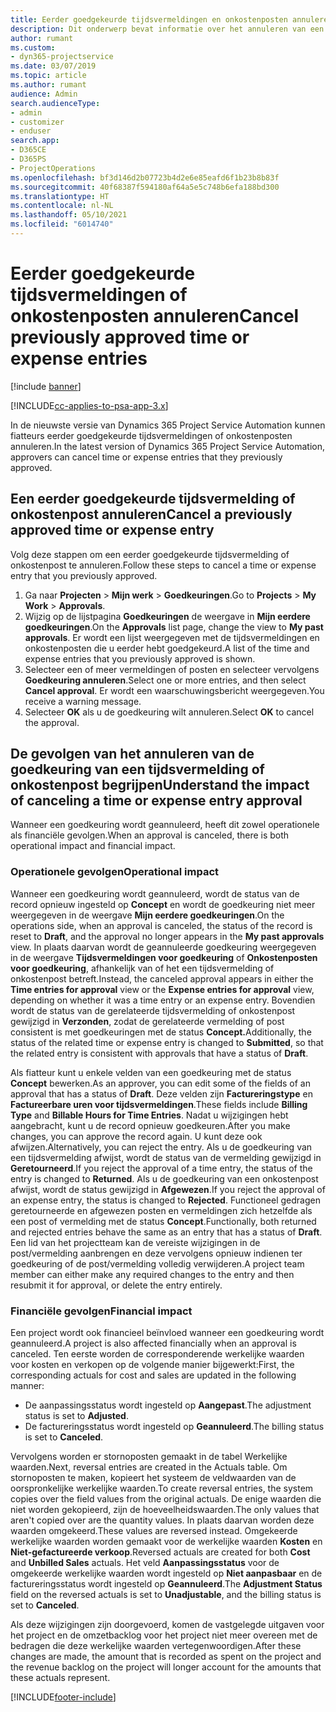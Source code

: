 ```yaml
---
title: Eerder goedgekeurde tijdsvermeldingen en onkostenposten annuleren
description: Dit onderwerp bevat informatie over het annuleren van een goedgekeurde projecttijd en onkostentransactie.
author: rumant
ms.custom:
- dyn365-projectservice
ms.date: 03/07/2019
ms.topic: article
ms.author: rumant
audience: Admin
search.audienceType:
- admin
- customizer
- enduser
search.app:
- D365CE
- D365PS
- ProjectOperations
ms.openlocfilehash: bf3d146d2b07723b4d2e6e85eafd6f1b23b8b83f
ms.sourcegitcommit: 40f68387f594180af64a5e5c748b6efa188bd300
ms.translationtype: HT
ms.contentlocale: nl-NL
ms.lasthandoff: 05/10/2021
ms.locfileid: "6014740"
---
```

# <a name="cancel-previously-approved-time-or-expense-entries"></a><span data-ttu-id="9d3a4-103">Eerder goedgekeurde tijdsvermeldingen of onkostenposten annuleren</span><span class="sxs-lookup"><span data-stu-id="9d3a4-103">Cancel previously approved time or expense entries</span></span>

[!include [banner](../includes/psa-now-project-operations.md)]

[!INCLUDE[cc-applies-to-psa-app-3.x](../includes/cc-applies-to-psa-app-3x.md)]

<span data-ttu-id="9d3a4-104">In de nieuwste versie van Dynamics 365 Project Service Automation kunnen fiatteurs eerder goedgekeurde tijdsvermeldingen of onkostenposten annuleren.</span><span class="sxs-lookup"><span data-stu-id="9d3a4-104">In the latest version of Dynamics 365 Project Service Automation, approvers can cancel time or expense entries that they previously approved.</span></span>

## <a name="cancel-a-previously-approved-time-or-expense-entry"></a><span data-ttu-id="9d3a4-105">Een eerder goedgekeurde tijdsvermelding of onkostenpost annuleren</span><span class="sxs-lookup"><span data-stu-id="9d3a4-105">Cancel a previously approved time or expense entry</span></span>

<span data-ttu-id="9d3a4-106">Volg deze stappen om een eerder goedgekeurde tijdsvermelding of onkostenpost te annuleren.</span><span class="sxs-lookup"><span data-stu-id="9d3a4-106">Follow these steps to cancel a time or expense entry that you previously approved.</span></span>

1. <span data-ttu-id="9d3a4-107">Ga naar **Projecten** \> **Mijn werk** \> **Goedkeuringen**.</span><span class="sxs-lookup"><span data-stu-id="9d3a4-107">Go to **Projects** \> **My Work** \> **Approvals**.</span></span>
2. <span data-ttu-id="9d3a4-108">Wijzig op de lijstpagina **Goedkeuringen** de weergave in **Mijn eerdere goedkeuringen**.</span><span class="sxs-lookup"><span data-stu-id="9d3a4-108">On the **Approvals** list page, change the view to **My past approvals**.</span></span> <span data-ttu-id="9d3a4-109">Er wordt een lijst weergegeven met de tijdsvermeldingen en onkostenposten die u eerder hebt goedgekeurd.</span><span class="sxs-lookup"><span data-stu-id="9d3a4-109">A list of the time and expense entries that you previously approved is shown.</span></span>
3. <span data-ttu-id="9d3a4-110">Selecteer een of meer vermeldingen of posten en selecteer vervolgens **Goedkeuring annuleren**.</span><span class="sxs-lookup"><span data-stu-id="9d3a4-110">Select one or more entries, and then select **Cancel approval**.</span></span> <span data-ttu-id="9d3a4-111">Er wordt een waarschuwingsbericht weergegeven.</span><span class="sxs-lookup"><span data-stu-id="9d3a4-111">You receive a warning message.</span></span>
4. <span data-ttu-id="9d3a4-112">Selecteer **OK** als u de goedkeuring wilt annuleren.</span><span class="sxs-lookup"><span data-stu-id="9d3a4-112">Select **OK** to cancel the approval.</span></span>

## <a name="understand-the-impact-of-canceling-a-time-or-expense-entry-approval"></a><span data-ttu-id="9d3a4-113">De gevolgen van het annuleren van de goedkeuring van een tijdsvermelding of onkostenpost begrijpen</span><span class="sxs-lookup"><span data-stu-id="9d3a4-113">Understand the impact of canceling a time or expense entry approval</span></span>

<span data-ttu-id="9d3a4-114">Wanneer een goedkeuring wordt geannuleerd, heeft dit zowel operationele als financiële gevolgen.</span><span class="sxs-lookup"><span data-stu-id="9d3a4-114">When an approval is canceled, there is both operational impact and financial impact.</span></span>

### <a name="operational-impact"></a><span data-ttu-id="9d3a4-115">Operationele gevolgen</span><span class="sxs-lookup"><span data-stu-id="9d3a4-115">Operational impact</span></span>

<span data-ttu-id="9d3a4-116">Wanneer een goedkeuring wordt geannuleerd, wordt de status van de record opnieuw ingesteld op **Concept** en wordt de goedkeuring niet meer weergegeven in de weergave **Mijn eerdere goedkeuringen**.</span><span class="sxs-lookup"><span data-stu-id="9d3a4-116">On the operations side, when an approval is canceled, the status of the record is reset to **Draft**, and the approval no longer appears in the **My past approvals** view.</span></span> <span data-ttu-id="9d3a4-117">In plaats daarvan wordt de geannuleerde goedkeuring weergegeven in de weergave **Tijdsvermeldingen voor goedkeuring** of **Onkostenposten voor goedkeuring**, afhankelijk van of het een tijdsvermelding of onkostenpost betreft.</span><span class="sxs-lookup"><span data-stu-id="9d3a4-117">Instead, the canceled approval appears in either the **Time entries for approval** view or the **Expense entries for approval** view, depending on whether it was a time entry or an expense entry.</span></span> <span data-ttu-id="9d3a4-118">Bovendien wordt de status van de gerelateerde tijdsvermelding of onkostenpost gewijzigd in **Verzonden**, zodat de gerelateerde vermelding of post consistent is met goedkeuringen met de status **Concept.**</span><span class="sxs-lookup"><span data-stu-id="9d3a4-118">Additionally, the status of the related time or expense entry is changed to **Submitted**, so that the related entry is consistent with approvals that have a status of **Draft**.</span></span>

<span data-ttu-id="9d3a4-119">Als fiatteur kunt u enkele velden van een goedkeuring met de status **Concept** bewerken.</span><span class="sxs-lookup"><span data-stu-id="9d3a4-119">As an approver, you can edit some of the fields of an approval that has a status of **Draft**.</span></span> <span data-ttu-id="9d3a4-120">Deze velden zijn **Factureringstype** en **Factureerbare uren voor tijdsvermeldingen**.</span><span class="sxs-lookup"><span data-stu-id="9d3a4-120">These fields include **Billing Type** and **Billable Hours for Time Entries**.</span></span> <span data-ttu-id="9d3a4-121">Nadat u wijzigingen hebt aangebracht, kunt u de record opnieuw goedkeuren.</span><span class="sxs-lookup"><span data-stu-id="9d3a4-121">After you make changes, you can approve the record again.</span></span> <span data-ttu-id="9d3a4-122">U kunt deze ook afwijzen.</span><span class="sxs-lookup"><span data-stu-id="9d3a4-122">Alternatively, you can reject the entry.</span></span> <span data-ttu-id="9d3a4-123">Als u de goedkeuring van een tijdsvermelding afwijst, wordt de status van de vermelding gewijzigd in **Geretourneerd**.</span><span class="sxs-lookup"><span data-stu-id="9d3a4-123">If you reject the approval of a time entry, the status of the entry is changed to **Returned**.</span></span> <span data-ttu-id="9d3a4-124">Als u de goedkeuring van een onkostenpost afwijst, wordt de status gewijzigd in **Afgewezen**.</span><span class="sxs-lookup"><span data-stu-id="9d3a4-124">If you reject the approval of an expense entry, the status is changed to **Rejected**.</span></span> <span data-ttu-id="9d3a4-125">Functioneel gedragen geretourneerde en afgewezen posten en vermeldingen zich hetzelfde als een post of vermelding met de status **Concept**.</span><span class="sxs-lookup"><span data-stu-id="9d3a4-125">Functionally, both returned and rejected entries behave the same as an entry that has a status of **Draft**.</span></span> <span data-ttu-id="9d3a4-126">Een lid van het projectteam kan de vereiste wijzigingen in de post/vermelding aanbrengen en deze vervolgens opnieuw indienen ter goedkeuring of de post/vermelding volledig verwijderen.</span><span class="sxs-lookup"><span data-stu-id="9d3a4-126">A project team member can either make any required changes to the entry and then resubmit it for approval, or delete the entry entirely.</span></span>

### <a name="financial-impact"></a><span data-ttu-id="9d3a4-127">Financiële gevolgen</span><span class="sxs-lookup"><span data-stu-id="9d3a4-127">Financial impact</span></span>

<span data-ttu-id="9d3a4-128">Een project wordt ook financieel beïnvloed wanneer een goedkeuring wordt geannuleerd.</span><span class="sxs-lookup"><span data-stu-id="9d3a4-128">A project is also affected financially when an approval is canceled.</span></span> <span data-ttu-id="9d3a4-129">Ten eerste worden de corresponderende werkelijke waarden voor kosten en verkopen op de volgende manier bijgewerkt:</span><span class="sxs-lookup"><span data-stu-id="9d3a4-129">First, the corresponding actuals for cost and sales are updated in the following manner:</span></span>

- <span data-ttu-id="9d3a4-130">De aanpassingsstatus wordt ingesteld op **Aangepast**.</span><span class="sxs-lookup"><span data-stu-id="9d3a4-130">The adjustment status is set to **Adjusted**.</span></span>
- <span data-ttu-id="9d3a4-131">De factureringsstatus wordt ingesteld op **Geannuleerd**.</span><span class="sxs-lookup"><span data-stu-id="9d3a4-131">The billing status is set to **Canceled**.</span></span>

<span data-ttu-id="9d3a4-132">Vervolgens worden er stornoposten gemaakt in de tabel Werkelijke waarden.</span><span class="sxs-lookup"><span data-stu-id="9d3a4-132">Next, reversal entries are created in the Actuals table.</span></span> <span data-ttu-id="9d3a4-133">Om stornoposten te maken, kopieert het systeem de veldwaarden van de oorspronkelijke werkelijke waarden.</span><span class="sxs-lookup"><span data-stu-id="9d3a4-133">To create reversal entries, the system copies over the field values from the original actuals.</span></span> <span data-ttu-id="9d3a4-134">De enige waarden die niet worden gekopieerd, zijn de hoeveelheidswaarden.</span><span class="sxs-lookup"><span data-stu-id="9d3a4-134">The only values that aren't copied over are the quantity values.</span></span> <span data-ttu-id="9d3a4-135">In plaats daarvan worden deze waarden omgekeerd.</span><span class="sxs-lookup"><span data-stu-id="9d3a4-135">These values are reversed instead.</span></span> <span data-ttu-id="9d3a4-136">Omgekeerde werkelijke waarden worden gemaakt voor de werkelijke waarden **Kosten** en **Niet-gefactureerde verkoop**.</span><span class="sxs-lookup"><span data-stu-id="9d3a4-136">Reversed actuals are created for both **Cost** and **Unbilled Sales** actuals.</span></span> <span data-ttu-id="9d3a4-137">Het veld **Aanpassingsstatus** voor de omgekeerde werkelijke waarden wordt ingesteld op **Niet aanpasbaar** en de factureringsstatus wordt ingesteld op **Geannuleerd**.</span><span class="sxs-lookup"><span data-stu-id="9d3a4-137">The **Adjustment Status** field on the reversed actuals is set to **Unadjustable**, and the billing status is set to **Canceled**.</span></span>

<span data-ttu-id="9d3a4-138">Als deze wijzigingen zijn doorgevoerd, komen de vastgelegde uitgaven voor het project en de omzetbacklog voor het project niet meer overeen met de bedragen die deze werkelijke waarden vertegenwoordigen.</span><span class="sxs-lookup"><span data-stu-id="9d3a4-138">After these changes are made, the amount that is recorded as spent on the project and the revenue backlog on the project will longer account for the amounts that these actuals represent.</span></span>


[!INCLUDE[footer-include](../includes/footer-banner.md)]